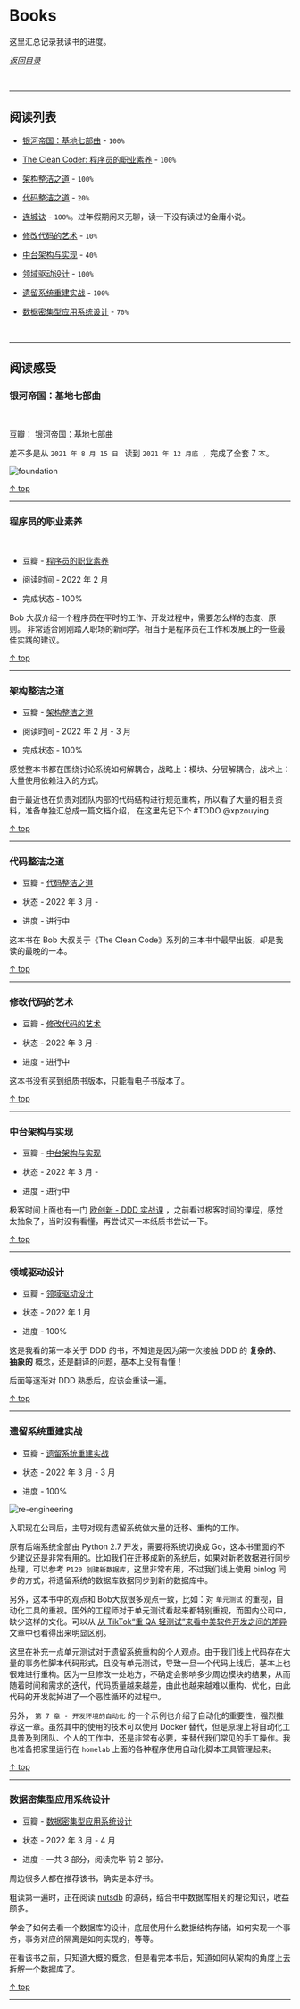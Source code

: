# Books

这里汇总记录我读书的进度。

 [*返回目录*](https://github.com/xpzouying/learning-notes#contents)

<br/><hr />

## <a id="contents">阅读列表</a>

-   <a href="#foundation">银河帝国：基地七部曲</a> - `100%`

-   <a href="#the-clean-coder">The Clean Coder: 程序员的职业素养</a> - `100%`

-   <a href="#clean-architecture">架构整洁之道</a> - `100%`

-   <a href="#clean-code">代码整洁之道</a> - `20%`

-   [连城诀](https://book.douban.com/subject/6969096/) - `100%`。过年假期闲来无聊，读一下没有读过的金庸小说。

-   <a href="#working-effectively-with-legacy-code">修改代码的艺术</a> - `10%`

-   <a href="#ztjgysx">中台架构与实现</a> - `40%`

-   <a href="#lyqdsj">领域驱动设计</a> - `100%`

-   <a href="#re-engineering">遗留系统重建实战</a> - `100%`

-   <a href="#designing-data-intensive-applications">数据密集型应用系统设计</a> - `70%`


<br /><hr />

## 阅读感受

### <a id="foundation">银河帝国：基地七部曲</a>

<br />

豆瓣： [银河帝国：基地七部曲](https://book.douban.com/subject/26389895/)

差不多是从 `2021 年 8 月 15 日 ` 读到 `2021 年 12 月底 `，完成了全套 7 本。

![foundation](./assets/foundation.jpg)

 [↑ top](#contents)

<hr />


### <a id="the-clean-coder">程序员的职业素养</a>

<br />

-   豆瓣 - [程序员的职业素养](https://book.douban.com/subject/11614538/)

-   阅读时间 - 2022 年 2 月

-   完成状态 - 100%

Bob 大叔介绍一个程序员在平时的工作、开发过程中，需要怎么样的态度、原则。
非常适合刚刚踏入职场的新同学。相当于是程序员在工作和发展上的一些最佳实践的建议。

 [↑ top](#contents)

<hr />


### <a id="clean-architecture">架构整洁之道</a>

-   豆瓣 - [架构整洁之道](https://book.douban.com/subject/30333919/)

-   阅读时间 - 2022 年 2 月 - 3 月

-   完成状态 - 100%

感觉整本书都在围绕讨论系统如何解耦合，战略上：模块、分层解耦合，战术上：大量使用依赖注入的方式。

由于最近也在负责对团队内部的代码结构进行规范重构，所以看了大量的相关资料，准备单独汇总成一篇文档介绍，
在这里先记下个 #TODO @xpzouying

 [↑ top](#contents)

<hr />


### <a id="clean-code">代码整洁之道</a>

-   豆瓣 - [代码整洁之道](https://book.douban.com/subject/4199741/)

-   状态 - 2022 年 3 月 -

-   进度 - 进行中

这本书在 Bob 大叔关于《The Clean Code》系列的三本书中最早出版，却是我读的最晚的一本。

 [↑ top](#contents)

<hr />


### <a id="working-effectively-with-legacy-code">修改代码的艺术</a>

-   豆瓣 - [修改代码的艺术](https://book.douban.com/subject/2248759/)

-   状态 - 2022 年 3 月 -

-   进度 - 进行中

这本书没有买到纸质书版本，只能看电子书版本了。

 [↑ top](#contents)

<hr />


### <a id="ztjgysx">中台架构与实现</a>

-   豆瓣 - [中台架构与实现](https://book.douban.com/subject/35235992/)

-   状态 - 2022 年 3 月 -

-   进度 - 进行中

极客时间上面也有一门 [欧创新 - DDD 实战课](https://time.geekbang.org/column/intro/100037301) ，之前看过极客时间的课程，感觉太抽象了，当时没有看懂，再尝试买一本纸质书尝试一下。

 [↑ top](#contents)

<hr />


### <a id="lyqdsj">领域驱动设计</a>

-   豆瓣 - [领域驱动设计](https://book.douban.com/subject/26819666/)

-   状态 - 2022 年 1 月

-   进度 - 100%

这是我看的第一本关于 DDD 的书，不知道是因为第一次接触 DDD 的 **复杂的**、 **抽象的** 概念，还是翻译的问题，基本上没有看懂！

后面等逐渐对 DDD 熟悉后，应该会重读一遍。

 [↑ top](#contents)

<hr />


### <a id="re-engineering">遗留系统重建实战</a>

- 豆瓣 - [遗留系统重建实战](https://book.douban.com/subject/27150248/)

- 状态 - 2022 年 3 月 - 3 月

- 进度 - 100%

![re-engineering](./assets/re-engineering.jpg)

入职现在公司后，主导对现有遗留系统做大量的迁移、重构的工作。

原有后端系统全部由 Python 2.7 开发，需要将系统切换成 Go，这本书里面的不少建议还是非常有用的。比如我们在迁移成新的系统后，如果对新老数据进行同步处理，可以参考 `P120 创建新数据库`，这里非常有用，不过我们线上使用 binlog 同步的方式，将遗留系统的数据库数据同步到新的数据库中。

另外，这本书中的观点和 Bob大叔很多观点一致，比如：对 `单元测试` 的重视，自动化工具的重视。国外的工程师对于单元测试看起来都特别重视，而国内公司中，缺少这样的文化。可以从 [从 TikTok“重 QA 轻测试”来看中美软件开发之间的差异](https://www.infoq.cn/article/jm0g5zkl3osu8hugibna) 文章中也看得出来明显区别。

这里在补充一点单元测试对于遗留系统重构的个人观点。由于我们线上代码存在大量的事务性脚本代码形式，且没有单元测试，导致一旦一个代码上线后，基本上也很难进行重构。因为一旦修改一处地方，不确定会影响多少周边模块的结果，从而随着时间和需求的迭代，代码质量越来越差，由此也越来越难以重构、优化，由此代码的开发就掉进了一个恶性循环的过程中。

另外， `第 7 章 - 开发环境的自动化` 的一个示例也介绍了自动化的重要性，强烈推荐这一章。虽然其中的使用的技术可以使用 Docker 替代，但是原理上将自动化工具普及到团队、个人的工作中，还是非常有必要，来替代我们常见的手工操作。我也准备把家里运行在 `homelab` 上面的各种程序使用自动化脚本工具管理起来。


 [↑ top](#contents)

<hr />


### <a id="designing-data-intensive-applications">数据密集型应用系统设计</a>

- 豆瓣 - [数据密集型应用系统设计](https://book.douban.com/subject/30329536/)

- 状态 - 2022 年 3 月 - 4 月

- 进度 - 一共 3 部分，阅读完毕 前 2 部分。

周边很多人都在推荐该书，确实是本好书。

粗读第一遍时，正在阅读 [nutsdb](https://github.com/nutsdb/nutsdb) 的源码，结合书中数据库相关的理论知识，收益颇多。

学会了如何去看一个数据库的设计，底层使用什么数据结构存储，如何实现一个事务，事务对应的隔离是如何实现的，等等。

在看该书之前，只知道大概的概念，但是看完本书后，知道如何从架构的角度上去拆解一个数据库了。


 [↑ top](#contents)

<hr />

